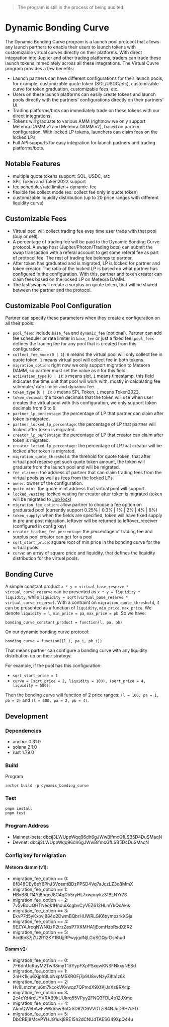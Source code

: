 > The program is still in the process of being audited.

# Dynamic Bonding Curve

The Dynamic Bonding Curve program is a launch pool protocol that allows any launch partners to enable their users to launch tokens with customizable virtual curves directly on their platforms. With direct integration into Jupiter and other trading platforms, traders can trade these launch tokens immediately across all these integrations. The Virtual Cuvre program provides a few benefits:

- Launch partners can have different configurations for their launch pools, for example, customizable quote token (SOL/USDC/etc), customizable curve for token graduation, customizable fees, etc.
- Users on these launch platforms can easily create tokens and launch pools directly with the partners' configurations directly on their partners' UI.
- Trading platforms/bots can immediately trade on these tokens with our direct integrations.
- Tokens will graduate to various AMM (rightnow we only support Meteora DAMM v1 and Meteora DAMM v2), based on partner configuration. With locked LP tokens, launchers can claim fees on the locked LPs.
- Full API supports for easy integration for launch partners and trading platforms/bots.

## Notable Features

- multiple quote tokens support: SOL, USDC, etc
- SPL Token and Token2022 support
- fee scheduler/rate limiter + dynamic-fee
- flexible fee collect mode (ex: collect fee only in quote token)
- customizable liquidity distribution (up to 20 price ranges with different liquidity curve)

## Customizable Fees

- Virtual pool will collect trading fee evey time user trade with that pool (buy or sell).
- A percentage of trading fee will be paid to the Dynamic Bonding Curve protocol. A swap host (Jupiter/Photon/Trading bots) can submit the swap transaction with a referal account to get some referal fee as part of protocol fee. The rest of trading fee belongs to partner.
- After token has graduated and is migrated, LP is locked for partner and token creator. The ratio of the locked LP is based on what partner has configured in the configuration. With this, partner and token creator can claim fees based on the locked LP on Meteora DAMM.
- The last swap will create a surplus on quote token, that will be shared between the partner and the protocol.

## Customizable Pool Configuration

Partner can specify these parameters when they create a configuration on all their pools:

- `pool_fees`: include `base_fee` and `dynamic_fee` (optional). Partner can add fee scheduler or rate limiter in `base_fee` or just a fixed fee. `pool_fees` defines the trading fee for any pool that is created from this configuration.
- `collect_fee_mode` (`0 | 1`): `0` means the virtual pool will only collect fee in quote token, `1` means virtual pool will collect fee in both tokens.
- `migration_option`: right now we only support migration to Meteora DAMM, so partner must set the value as `0` for this field.
- `activation_type` (`0 | 1`): `0` means slot, `1` means timestamp, this field indicates the time unit that pool will work with, mostly in calculating fee scheduler/ rate limiter and dynamic fee.
- `token_type` (`0 | 1`): `0` means SPL Token, `1` means Token2022.
- `token_decimal`: the token decimals that the token will use when user creates the virtual pool with this configuration, we only support token decimals from 6 to 9.
- `partner_lp_percentage`: the percentage of LP that partner can claim after token is migrated.
- `partner_locked_lp_percentage`: the percentage of LP that partner will locked after token is migrated.
- `creator_lp_percentage`: the percentage of LP that creator can claim after token is migrated.
- `creator_locked_lp_percentage`: the percentage of LP that creator will be locked after token is migrated.
- `migration_quote_threshold`: the threhold for quote token, that after virtual pool reserve get such quote token amount, the token will graduate from the launch pool and will be migrated.
- `fee_claimer`: the address of partner that can claim trading fees from the virtual pools as well as fees from the locked LPs.
- `owner`: owner of the configuration.
- `quote_mint`: the quote mint address that virtual pool will support.
- `locked_vesting`: locked vesting for creator after token is migrated (token will be migrated to [Jup lock](https://lock.jup.ag/))
- `migration_fee_option`: allow partner to choose a fee option on graduated pool (currently support 0.25% | 0.3% | 1% | 2% | 4% | 6%)
- `token_supply`: when the fields are specified, token will have fixed supply in pre and post migration, leftover will be returned to leftover_receiver (configured in config key)
- `creator_trading_fee_percentage`: the percentage of trading fee and surplus pool creator can get for a pool
- `sqrt_start_price`: square root of min price in the bonding curve for the virtual pools.
- `curve`: an array of square price and liquidity, that defines the liquidity distribution for the virtual pools.

## Bonding Curve

A simple constant product `x * y = virtual_base_reserve * virtual_curve_reserve` can be presented as `x * y = liquidity * liquidity`, while `liquidity = sqrt(virtual_base_reserve * virtual_curve_reserve)`. With a contraint on `migration_quote_threshold`, it can be presented as a function of `liquidity`, `min_price`, `max_price`. We denote `liquidity = l`, `min_price = pa`, `max_price = pb`. So we have:

`bonding_curve_constant_product = function(l, pa, pb)`

On our dynamic bonding curve protocol:

`bonding_curve = function([l_i, pa_i, pb_i])`

That means partner can configure a bonding curve with any liquidity distribution up on their strategy.

For example, if the pool has this configuration:

- `sqrt_start_price = 1`
- `curve = [sqrt_price = 2, liquidity = 100), (sqrt_price = 4, liquidity = 500)]`

Then the bonding curve will function of 2 price ranges: `(l = 100, pa = 1, pb = 2)` and `(l = 500, pa = 2, pb = 4)`.

## Development

### Dependencies

- anchor 0.31.0
- solana 2.1.0
- rust 1.79.0

### Build

Program

```
anchor build -p dynamic_bonding_curve
```

### Test

```
pnpm install
pnpm test
```

### Program Address

- Mainnet-beta: dbcij3LWUppWqq96dh6gJWwBifmcGfLSB5D4DuSMaqN
- Devnet: dbcij3LWUppWqq96dh6gJWwBifmcGfLSB5D4DuSMaqN


### Config key for migration 

#### Meteora damm (v1):
- migration_fee_option == 0: 8f848CEy8eY6PhJ3VcemtBDzPPSD4Vq7aJczLZ3o8MmX
- migration_fee_option == 1: HBxB8Lf14Yj8pqeJ8C4qDb5ryHL7xwpuykz31BLNYr7S
- migration_fee_option == 2: 7v5vBdUQHTNeqk1HnduiXcgbvCyVEZ612HLmYkQoAkik
- migration_fee_option == 3: EkvP7d5yKxovj884d2DwmBQbrHUWRLGK6bympzrkXGja
- migration_fee_option == 4: 9EZYAJrcqNWNQzP2trzZesP7XKMHA1jEomHzbRsdX8R2
- migration_fee_option == 5: 8cdKo87jZU2R12KY1BUjjRPwyjgdNjLGqSGQyrDshhud

#### Damm v2:
- migration_fee_option == 0: 7F6dnUcRuyM2TwR8myT1dYypFXpPSxqwKNSFNkxyNESd
- migration_fee_option == 1: 2nHK1kju6XjphBLbNxpM5XRGFj7p9U8vvNzyZiha1z6k
- migration_fee_option == 2: Hv8Lmzmnju6m7kcokVKvwqz7QPmdX9XfKjJsXz8RXcjp
- migration_fee_option == 3: 2c4cYd4reUYVRAB9kUUkrq55VPyy2FNQ3FDL4o12JXmq
- migration_fee_option == 4: AkmQWebAwFvWk55wBoCr5D62C6VVDTzi84NJuD9H7cFD
- migration_fee_option == 5: DbCRBj8McvPYHJG1ukj8RE15h2dCNUdTAESG49XpQ44u